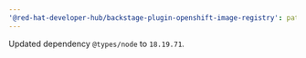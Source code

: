 ```yaml
---
'@red-hat-developer-hub/backstage-plugin-openshift-image-registry': patch
---
```


Updated dependency `@types/node` to `18.19.71`.
